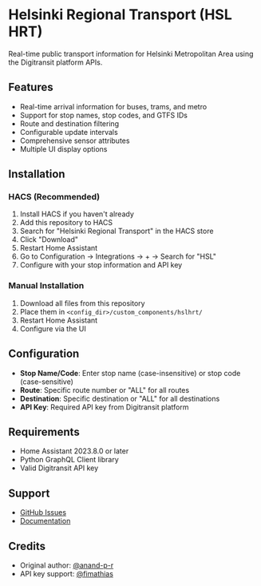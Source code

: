# Helsinki Regional Transport (HSL HRT)

Real-time public transport information for Helsinki Metropolitan Area using the Digitransit platform APIs.

## Features

- Real-time arrival information for buses, trams, and metro
- Support for stop names, stop codes, and GTFS IDs
- Route and destination filtering
- Configurable update intervals
- Comprehensive sensor attributes
- Multiple UI display options

## Installation

### HACS (Recommended)
1. Install HACS if you haven't already
2. Add this repository to HACS
3. Search for "Helsinki Regional Transport" in the HACS store
4. Click "Download"
5. Restart Home Assistant
6. Go to Configuration → Integrations → + → Search for "HSL"
7. Configure with your stop information and API key

### Manual Installation
1. Download all files from this repository
2. Place them in `<config_dir>/custom_components/hslhrt/`
3. Restart Home Assistant
4. Configure via the UI

## Configuration

- **Stop Name/Code**: Enter stop name (case-insensitive) or stop code (case-sensitive)
- **Route**: Specific route number or "ALL" for all routes
- **Destination**: Specific destination or "ALL" for all destinations
- **API Key**: Required API key from Digitransit platform

## Requirements

- Home Assistant 2023.8.0 or later
- Python GraphQL Client library
- Valid Digitransit API key

## Support

- [GitHub Issues](https://github.com/anand-p-r/hslhrt-hass-custom/issues)
- [Documentation](https://github.com/anand-p-r/hslhrt-hass-custom)

## Credits

- Original author: [@anand-p-r](https://github.com/anand-p-r)
- API key support: [@fimathias](https://github.com/fimathias) 